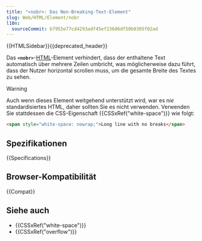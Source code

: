 ```yaml
---
title: "<nobr>: Das Non-Breaking-Text-Element"
slug: Web/HTML/Element/nobr
l10n:
  sourceCommit: b7955e77cd4293adf45ef23686df50b0305f02ad
---
```


{{HTMLSidebar}}{{deprecated_header}}

Das **`<nobr>`**-[HTML](/de/docs/Web/HTML)-Element verhindert, dass der enthaltene Text automatisch über mehrere Zeilen umbricht, was möglicherweise dazu führt, dass der Nutzer horizontal scrollen muss, um die gesamte Breite des Textes zu sehen.

> [!WARNING]
> Auch wenn dieses Element weitgehend unterstützt wird, war es _nie_ standardisiertes HTML, daher sollten Sie es nicht verwenden. Verwenden Sie stattdessen die CSS-Eigenschaft {{CSSxRef("white-space")}} wie folgt:

```html
<span style="white-space: nowrap;">Long line with no breaks</span>
```

## Spezifikationen

{{Specifications}}

## Browser-Kompatibilität

{{Compat}}

## Siehe auch

- {{CSSxRef("white-space")}}
- {{CSSxRef("overflow")}}
